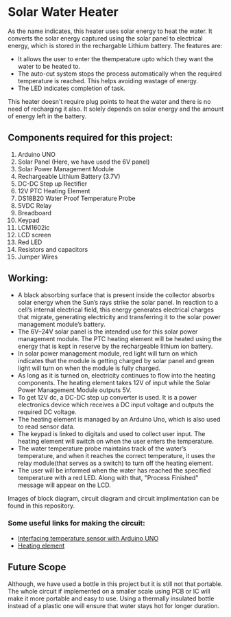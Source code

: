 # Solar Water Heater

As the name indicates, this heater uses solar energy to heat the water. It converts the solar energy captured using the solar panel to electrical energy, which is stored in the rechargable Lithium battery. The features are:
* It allows the user to enter the themperature upto which they want the water to be heated to.
* The auto-cut system stops the process automatically when the required temperature is reached. This helps avoiding wastage of energy.
* The LED indicates completion of task.

This heater doesn't require plug points to heat the water and there is no need of recharging it also. It solely depends on solar energy and the amount of energy left in the battery.

## Components required for this project:
1. Arduino UNO 
1. Solar Panel (Here, we have used the 6V panel)
1. Solar Power Management Module 
1. Rechargeable Lithium Battery (3.7V)
1. DC-DC Step up Rectifier 
1. 12V PTC Heating Element 
1. DS18B20 Water Proof Temperature Probe 
1. 5VDC Relay 
1. Breadboard 
1. Keypad 
1. LCM1602ic 
1. LCD screen
1. Red LED
1. Resistors and capacitors
1. Jumper Wires

## Working:

- A black absorbing surface that is present inside the collector absorbs solar energy when the Sun’s rays strike the solar panel. In reaction to a cell’s internal electrical field, this energy generates electrical charges that migrate, generating electricity and transferring it to the solar power management module’s battery.
- The 6V–24V solar panel is the intended use for this solar power management module. The PTC heating element will be heated using the energy that is kept in reserve by the rechargeable lithium ion battery.
- In solar power management module, red light will turn on which indicates that the module is getting charged by solar panel and green light will turn on when the module is fully charged.
- As long as it is turned on, electricity continues to flow into the heating components. The heating element takes 12V of input while the Solar Power Management Module outputs 5V.
- To get 12V dc, a DC-DC step up converter is used. It is a power electronics device which receives a DC input voltage and outputs the required DC voltage.
- The heating element is managed by an Arduino Uno, which is also used to read sensor data.
- The keypad is linked to digitals and used to collect user input. The heating element will switch on when the user enters the temperature.
- The water temperature probe maintains track of the water’s temperature, and when it reaches the correct temperature, it uses the relay module(that serves as a switch) to turn off the heating element.
- The user will be informed when the water has reached the specified temperature with a red LED. Along with that, "Process Finished" message will appear on the LCD.

Images of block diagram, circuit diagram and circuit implimentation can be found in this repository.

### Some useful links for making the circuit:
- [Interfacing temperature sensor with Arduino UNO](https://arduinogetstarted.com/tutorials/arduino-temperature-sensor#google_vignette)
- [Heating element](https://arduinogetstarted.com/tutorials/arduino-controls-heating-element)

## Future Scope
Although, we have used a bottle in this project but it is still not that portable. The whole circuit if implemented on a smaller scale using PCB or IC will make it more portable and easy to use. Using a thermally insulated bottle instead of a plastic one will ensure that water stays hot for longer duration.




